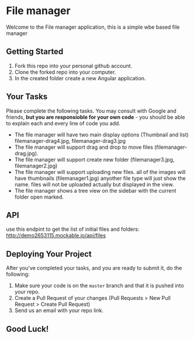# File manager

Welcome to the File manager application, this is a simple wbe based file manager


## Getting Started
1. Fork this repo into your personal github account.
2. Clone the forked repo into your computer.
3. In the created folder create a new Angular application.

## Your Tasks
Please complete the following tasks. You may consult with Google and friends, **but you are responsioble for your own code** - you should be able to explain each and every line of code you add.
- The file manager will have two main display options (Thumbnail and list) filemanager-drag4.jpg, filemanager-drag3.jpg
- The file manager will support drag and drop to move files (filemanager-drag.jpg).
- The file manager will support create new folder (filemanager3.jpg, filemanager2.jpg)
- The file manager will support uploading new files. all of the images will have thumbnails (filemanager1.jpg) anyother file type will just show the name. files will not be uploaded actually but displayed in the view.
- The file manager shows a tree view on the sidebar with the current folder open marked.

## API
use this endpint to get the list of initial files and folders: 
http://demo2653115.mockable.io/api/files


## Deploying Your Project
After you've completed your tasks, and you are ready to submit it, do the following:
1. Make sure your code is on the `master` branch and that it is pushed into your repo.
2. Create a Pull Request of your changes (Pull Requests > New Pull Request > Create Pull Request)
3. Send us an email with your repo link.

## Good Luck!
